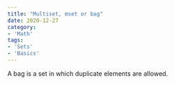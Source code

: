 ```yaml
---
title: "Multiset, mset or bag"
date: 2020-12-27
category:
- 'Math'
tags:
- 'Sets'
- 'Basics'
---
```


A bag is a set in which duplicate elements are allowed.
